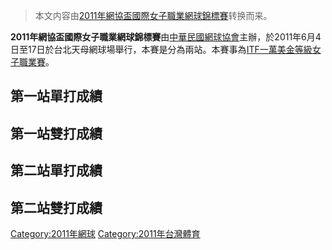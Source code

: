 > 本文内容由[2011年網協盃國際女子職業網球錦標賽](https://zh.wikipedia.org/wiki/2011年網協盃國際女子職業網球錦標賽)转换而来。


**2011年網協盃國際女子職業網球錦標賽**由[中華民國網球協會](../Page/中華民國網球協會.md "wikilink")主辦，於2011年6月4日至17日於台北天母網球場舉行，本賽是分為兩站。本賽事為[ITF一萬美金等級女子職業賽](../Page/國際網球總會.md "wikilink")。

## 第一站單打成績

## 第一站雙打成績

## 第二站單打成績

## 第二站雙打成績

[Category:2011年網球](https://zh.wikipedia.org/wiki/Category:2011年網球 "wikilink") [Category:2011年台灣體育](https://zh.wikipedia.org/wiki/Category:2011年台灣體育 "wikilink")